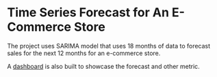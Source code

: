 # Time Series Forecast for An E-Commerce Store 
The project uses SARIMA model that uses 18 months of data to forecast sales for the next 12 months for an e-commerce store.

A [dashboard](https://public.tableau.com/app/profile/leo.li2227/viz/E-commerceSalesDashboard_17231509371580/Overview) is also built to showcase the forecast and other metric. 
